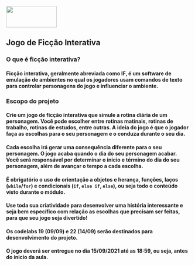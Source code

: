 
<img src="https://github.com/gabrielsfarias/Blue-Edtech-C008-M01-LAP/blob/main/Projetos/logo-blue-croped.gif" width="138" height="58" />

## **Jogo de Ficção Interativa**



### **O que é ficção interativa?**

#### Ficção interativa, geralmente abreviada como IF, é um software de emulação de ambientes no qual os jogadores usam comandos de texto para controlar personagens do jogo e influenciar o ambiente.

### **Escopo do projeto**

#### Crie um jogo de ficção interativa que simule a rotina diária de um personagem. Você pode escolher entre rotinas matinais, rotinas de trabalho, rotinas de estudos, entre outras. A ideia do jogo é que o jogador faça as escolhas para o seu personagem e o conduza durante o seu dia.

#### Cada escolha irá gerar uma consequência diferente para o seu personagem. O jogo acaba quando o dia do seu personagem acabar. Você será responsável por determinar o inicio e término do dia do seu personagem, além de avançar o tempo a cada escolha.

#### É obrigatório o uso de orientação a objetos e herança, funções, laços (`while`/`for`) e condicionais (`if`, `else if`, `else`), ou seja todo o conteúdo visto durante o módulo.

#### Use toda sua criatividade para desenvolver uma história interessante e seja bem específico com relação as escolhas que precisam ser feitas, para que seu jogo seja divertido!

#### Os codelabs 19 (09/09) e 22 (14/09) serão destinados para desenvolvimento do projeto.

#### O jogo deverá ser entregue no dia 15/09/2021 até as 18:59, ou seja, antes do inicio da aula.
